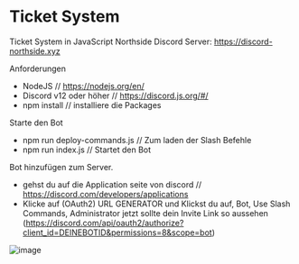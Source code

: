# Ticket System
Ticket System in JavaScript
Northside Discord
Server: https://discord-northside.xyz

Anforderungen
- NodeJS // https://nodejs.org/en/
- Discord v12 oder höher // https://discord.js.org/#/
- npm install // installiere die Packages 

Starte den Bot 
- npm run deploy-commands.js // Zum laden der Slash Befehle
- npm run index.js // Startet den Bot

Bot hinzufügen zum Server. 
- gehst du auf die Application seite von discord // https://discord.com/developers/applications
- Klicke auf (OAuth2) URL GENERATOR und Klickst du auf, Bot, Use Slash Commands, Administrator 
jetzt sollte dein Invite Link so aussehen (https://discord.com/api/oauth2/authorize?client_id=DEINEBOTID&permissions=8&scope=bot)


![image](https://user-images.githubusercontent.com/38230414/150675201-fc0b8d9c-77f7-44e9-8bea-0eb36882be71.png)
